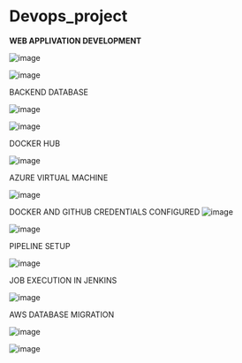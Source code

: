 # Devops_project






**WEB APPLIVATION DEVELOPMENT**

![image](https://github.com/Arsha-Mary/Devops_project/assets/122686375/8839f2ce-15c9-4de7-a3a3-e11660f47784)

![image](https://github.com/Arsha-Mary/Devops_project/assets/122686375/71d279a5-079c-42c8-8e9f-3b4b7922a797)

BACKEND DATABASE

![image](https://github.com/Arsha-Mary/Devops_project/assets/122686375/a2980e67-b5fe-41d5-84b1-89929bfb1f44)

![image](https://github.com/Arsha-Mary/Devops_project/assets/122686375/76715ca2-8b18-4a63-a113-3040e20fb2ff)

DOCKER HUB

![image](https://github.com/Arsha-Mary/Devops_project/assets/122686375/6be59c8d-6751-4191-80b9-8bb70bdc144a)

AZURE VIRTUAL MACHINE

![image](https://github.com/Arsha-Mary/Devops_project/assets/122686375/ab61a358-6384-4525-b673-1e00c777b15e)

DOCKER AND GITHUB CREDENTIALS CONFIGURED
![image](https://github.com/Arsha-Mary/Devops_project/assets/122686375/c1308613-3463-46cd-b9ee-1237ab682e9a)

![image](https://github.com/Arsha-Mary/Devops_project/assets/122686375/056eca80-46a7-4d36-a475-ddde467d91f7)

PIPELINE SETUP

![image](https://github.com/Arsha-Mary/Devops_project/assets/122686375/814e7034-f204-4b11-93fe-59a529cdc244)

JOB EXECUTION IN JENKINS

![image](https://github.com/Arsha-Mary/Devops_project/assets/122686375/3ba6e328-785a-4d44-8b8f-2e48a9ea8f85)

AWS DATABASE MIGRATION

![image](https://github.com/Arsha-Mary/Devops_project/assets/122686375/47353441-c58f-4a3e-b596-344453a17e5e)

![image](https://github.com/Arsha-Mary/Devops_project/assets/122686375/b34c1305-b6f5-49d8-aaef-cd2a6135d9ba)




